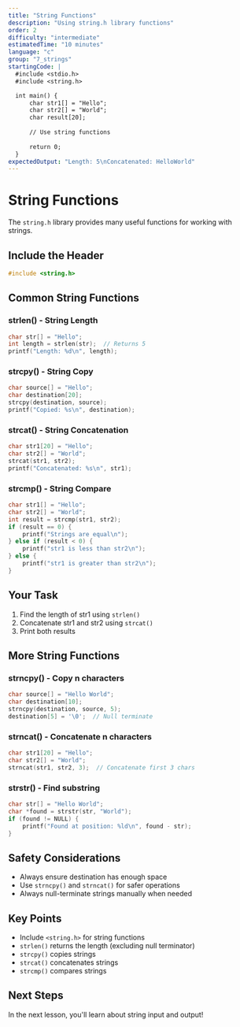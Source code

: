```yaml
---
title: "String Functions"
description: "Using string.h library functions"
order: 2
difficulty: "intermediate"
estimatedTime: "10 minutes"
language: "c"
group: "7_strings"
startingCode: |
  #include <stdio.h>
  #include <string.h>

  int main() {
      char str1[] = "Hello";
      char str2[] = "World";
      char result[20];
      
      // Use string functions
      
      return 0;
  }
expectedOutput: "Length: 5\nConcatenated: HelloWorld"
---
```


# String Functions

The `string.h` library provides many useful functions for working with strings.

## Include the Header

```c
#include <string.h>
```

## Common String Functions

### strlen() - String Length

```c
char str[] = "Hello";
int length = strlen(str);  // Returns 5
printf("Length: %d\n", length);
```

### strcpy() - String Copy

```c
char source[] = "Hello";
char destination[20];
strcpy(destination, source);
printf("Copied: %s\n", destination);
```

### strcat() - String Concatenation

```c
char str1[20] = "Hello";
char str2[] = "World";
strcat(str1, str2);
printf("Concatenated: %s\n", str1);
```

### strcmp() - String Compare

```c
char str1[] = "Hello";
char str2[] = "World";
int result = strcmp(str1, str2);
if (result == 0) {
    printf("Strings are equal\n");
} else if (result < 0) {
    printf("str1 is less than str2\n");
} else {
    printf("str1 is greater than str2\n");
}
```

## Your Task

1. Find the length of str1 using `strlen()`
2. Concatenate str1 and str2 using `strcat()`
3. Print both results

## More String Functions

### strncpy() - Copy n characters

```c
char source[] = "Hello World";
char destination[10];
strncpy(destination, source, 5);
destination[5] = '\0';  // Null terminate
```

### strncat() - Concatenate n characters

```c
char str1[20] = "Hello";
char str2[] = "World";
strncat(str1, str2, 3);  // Concatenate first 3 chars
```

### strstr() - Find substring

```c
char str[] = "Hello World";
char *found = strstr(str, "World");
if (found != NULL) {
    printf("Found at position: %ld\n", found - str);
}
```

## Safety Considerations

- Always ensure destination has enough space
- Use `strncpy()` and `strncat()` for safer operations
- Always null-terminate strings manually when needed

## Key Points

- Include `<string.h>` for string functions
- `strlen()` returns the length (excluding null terminator)
- `strcpy()` copies strings
- `strcat()` concatenates strings
- `strcmp()` compares strings

## Next Steps

In the next lesson, you'll learn about string input and output!

